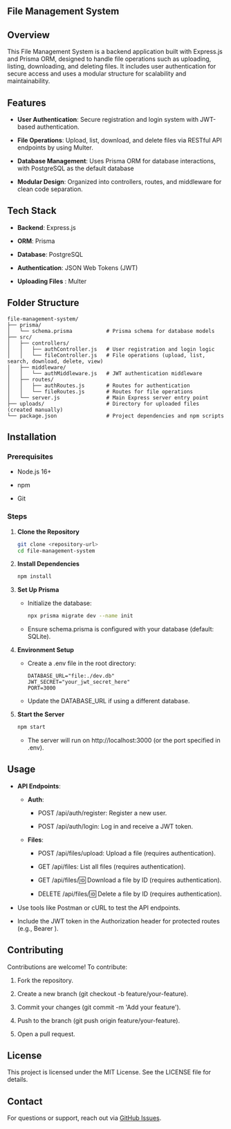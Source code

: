 ## File Management System

## Overview

This File Management System is a backend application built with Express.js and Prisma ORM, designed to handle file operations such as uploading, listing, downloading, and deleting files. It includes user authentication for secure access and uses a modular structure for scalability and maintainability.

## Features

-   **User Authentication**: Secure registration and login system with JWT-based authentication.
    
-   **File Operations**: Upload, list, download, and delete files via RESTful API endpoints by using Multer.
    
-   **Database Management**: Uses Prisma ORM for database interactions, with PostgreSQL as the default database 
    
-   **Modular Design**: Organized into controllers, routes, and middleware for clean code separation.
    

## Tech Stack

-   **Backend**: Express.js
    
-   **ORM**: Prisma
    
-   **Database**: PostgreSQL
    
-   **Authentication**: JSON Web Tokens (JWT)

-   **Uploading Files** : Multer
    

## Folder Structure
```
file-management-system/
├── prisma/
│   └── schema.prisma           # Prisma schema for database models
├── src/
│   ├── controllers/
│   │   ├── authController.js   # User registration and login logic
│   │   └── fileController.js   # File operations (upload, list, search, download, delete, view)
│   ├── middleware/
│   │   └── authMiddleware.js   # JWT authentication middleware
│   ├── routes/
│   │   ├── authRoutes.js       # Routes for authentication
│   │   └── fileRoutes.js       # Routes for file operations
│   └── server.js               # Main Express server entry point
├── uploads/                    # Directory for uploaded files (created manually)
└── package.json                # Project dependencies and npm scripts
```




    

## Installation

### Prerequisites

-   Node.js 16+
    
-   npm
    
-   Git
    

### Steps

1.  **Clone the Repository**
    
    ```bash
    git clone <repository-url>
    cd file-management-system
    ```
    
2.  **Install Dependencies**
    
    ```bash
    npm install
    ```
    
3.  **Set Up Prisma**
    
    -   Initialize the database:
        
        ```bash
        npx prisma migrate dev --name init
        ```
        
    -   Ensure schema.prisma is configured with your database (default: SQLite).
        
4.  **Environment Setup**
    
    -   Create a .env file in the root directory:
        
        ```env
        DATABASE_URL="file:./dev.db"
        JWT_SECRET="your_jwt_secret_here"
        PORT=3000
        ```
        
    -   Update the DATABASE_URL if using a different database.
        
5.  **Start the Server**
    
    ```bash
    npm start
    ```
    
    -   The server will run on http://localhost:3000 (or the port specified in .env).
        

## Usage

-   **API Endpoints**:
    
    -   **Auth**:
        
        -   POST /api/auth/register: Register a new user.
            
        -   POST /api/auth/login: Log in and receive a JWT token.
            
    -   **Files**:
        
        -   POST /api/files/upload: Upload a file (requires authentication).
            
        -   GET /api/files: List all files (requires authentication).
            
        -   GET /api/files/:id: Download a file by ID (requires authentication).
            
        -   DELETE /api/files/:id: Delete a file by ID (requires authentication).
            
-   Use tools like Postman or cURL to test the API endpoints.
    
-   Include the JWT token in the Authorization header for protected routes (e.g., Bearer <token>).
    

## Contributing

Contributions are welcome! To contribute:

1.  Fork the repository.
    
2.  Create a new branch (git checkout -b feature/your-feature).
    
3.  Commit your changes (git commit -m 'Add your feature').
    
4.  Push to the branch (git push origin feature/your-feature).
    
5.  Open a pull request.
    

## License

This project is licensed under the MIT License. See the LICENSE file for details.

## Contact

For questions or support, reach out via [GitHub Issues](/issues).
